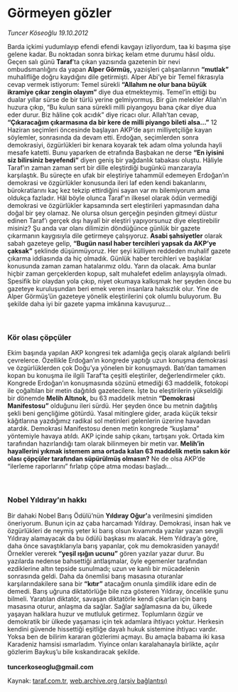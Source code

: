 # Görmeyen gözler

*Tuncer Köseoğlu 19.10.2012*

<div class="yazi">Barda içkimi yudumlayıp efendi efendi kavgayı izliyordum, taa ki başıma şişe gelene kadar. Bu noktadan sonra birkaç kelam etme durumu hâsıl oldu. Geçen salı günü <strong>Taraf</strong>’ta çıkan yazısında gazetenin bir nevi ombudsmanlığını da yapan <strong>Alper Görmüş,</strong> yazıişleri çalışanlarının <strong>“mutlak”</strong> muhalifliğe doğru kaydığını dile getirmişti. Alper Abi’ye bir Temel fıkrasıyla cevap vermek istiyorum: Temel sürekli <strong>“Allahım ne olur bana büyük ikramiye çıkar zengin olayım”</strong> diye dua etmekteymiş. Temel’in ettiği bu dualar yıllar sürse de bir türlü yerine gelmiyormuş. Bir gün melekler Allah’ın huzura çıkıp, “Bu kulun sana sürekli milli piyangoyu bana çıkar diye dua eder durur. Biz hâline çok acıdık” diye ricacı olur. Allah’tan cevap, <strong>“Çıkaracağım çıkarmasına da bir kere de milli piyango bileti alsa...”</strong> 12 Haziran seçimleri öncesinde başlayan AKP’de aşırı milliyetçiliğe kayan söylemler, sonrasında da devam etti. Erdoğan, seçimlerden sonra demokrasiyi, özgürlükleri bir kenara koyarak tek adam olma yolunda hayli mesafe katetti. Bunu yaparken de etrafında Başbakan ne derse <strong>“En iyisini siz bilirsiniz beyefendi”</strong> diyen geniş bir yağdanlık tabakası oluştu. Hâliyle Taraf’ın zaman zaman sert bir dille eleştirdiği bugünkü manzarayla karşılaştık. Bu süreçte en ufak bir eleştiriye tahammül edemeyen Erdoğan’ın demokrasi ve özgürlükler konusunda ileri laf eden kendi bakanlarını, bürokratlarını kaç kez tekzip ettirdiğini sayan var mı bilemiyorum ama oldukça fazladır. Hâl böyle olunca Taraf’ın ilkesel olarak ödün vermediği demokrasi ve özgürlükler kapsamında sert eleştirileri yapmasından daha doğal bir şey olamaz. Ne olursa olsun gerçeğin peşinden gitmeyi düstur edinen Taraf’ı gerçek dışı hayalî bir eleştiri yapıyorsunuz diye eleştirebilir misiniz? Şu anda var olanı dilimizin döndüğünce günlük bir gazete çıkarmanın kaygısıyla dile getirmeye çalışıyoruz. <strong>Asabi şahsiyetler</strong> olarak sabah gazeteye gelip, <strong>“Bugün nasıl haber tercihleri yapsak da AKP’ye çaksak”</strong> şeklinde düşünmüyoruz. Her şeyi külliyen reddeden muhalif gazete çıkarma iddiasında da hiç olmadık. Günlük haber tercihleri ve başlıklar konusunda zaman zaman hatalarımız oldu. Yarın da olacak. Ama bunlar hiçbir zaman gerçeklerden kopup, salt muhalefet edelim anlayışıyla olmadı. Spesifik bir olaydan yola çıkıp, niyet okumaya kalkışmak her şeyden önce bu gazeteye kuruluşundan beri emek veren insanlara haksızlık olur. Yine de Alper Görmüş’ün gazeteye yönelik eleştirilerini çok olumlu buluyorum. Bu şekilde daha iyi bir gazete yapma imkânına kavuşuruz...<br/><br/><br/>
<h3>Kör olası çöpçüler</h3>Ekim başında yapılan AKP kongresi tek adamlığa geçiş olarak algılandı belirli çevrelerce. Özellikle Erdoğan’ın kongrede yaptığı uzun konuşma demokrasi ve özgürlüklerden çok Doğu’ya yönelen bir konuşmaydı. Batı’dan tamamen kopan bu konuşma ile ilgili Taraf’ta çeşitli eleştiriler, değerlendirmeler çıktı. Kongrede Erdoğan’ın konuşmasında sözünü etmediği 63 maddelik, fotokopi ile çoğaltılan bir metin dağıtıldı gazetecilere. İşte bu eleştirilerin yükseldiği bir dönemde <strong>Melih Altınok,</strong> bu 63 maddelik metnin <strong>“Demokrasi Manifestosu”</strong> olduğunu ileri sürdü. Her şeyden önce bu metnin dağıtılış şekli beni gençliğime götürdü. Yasal mitinglere gider, arada küçük teksir kâğıtlarına yazdığımız radikal sol metinleri gelenlerin üzerine havadan atardık. Demokrasi Manifestosu denen metin kongrede “kuşlama” yöntemiyle havaya atıldı. AKP içinde sahip çıkanı, tartışanı yok. Ortada kim tarafından hazırlandığı tam olarak bilinmeyen bir metin var. <strong>Melih’in hayallerini yıkmak istemem ama ortada kalan 63 maddelik metin sakın kör olası çöpçüler tarafından süpürülmüş olmasın?</strong> Ne de olsa AKP’de “ilerleme raporlarını” fırlatıp çöpe atma modası başladı...<br/><br/><br/>
<h3>Nobel Yıldıray’ın hakkı</h3>Bir dahaki Nobel Barış Ödülü’nün <strong>Yıldıray Oğur’</strong>a verilmesini şimdiden öneriyorum. Bunun için az çaba harcamadı Yıldıray. Demokrasi, insan hak ve özgürlükleri de neymiş yeter ki barış olsun kıvamında yazılar yazan sevgili Yıldıray alamayacak da bu ödülü başkası mı alacak. Hem Yıldıray’a göre, daha önce savaştıklarıyla barış yapanlar, çok mu demokrasiden yanaydı! Örnekler vererek <strong>“yeşil ışığın ucunu”</strong> gören yazılar yazar durur. Bu yazılarda nedense bahsettiği antlaşmalar, öyle egemenler tarafından ezdiklerine altın tepside sunulmadı; uzun ve kanlı bir mücadelenin sonrasında geldi. Daha da önemlisi barış masasına oturanlar karşılarındakilere sana bir <strong>“kıtır”</strong> atacağım onunla şimdilik idare edin de demedi. Barış uğruna diktatörlüğe bile rıza gösteren Yıldıray, öncelikle şunu bilmeli. Yaratılan diktatör, savaşan diktatörle kendi çıkarları için barış masasına oturur, anlaşma da sağlar. Sağlar sağlamasına da bu, ülkede yaşayan halklara huzur ve mutluluk getirmez. Toplumların özgür ve demokratik bir ülkede yaşaması için tek adamlara ihtiyacı yoktur. Herkesin kendini güvende hissettiği eşitliğe dayalı hukuk sistemine ihtiyacı vardır. Yoksa ben de bilirim kararan gözlerimi açmayı. Bu amaçla babama iki kasa Karadeniz hamsisi ısmarladım. Yiyince onları karalahanayla birlikte, açılır gözlerim Baykuş’u bile kıskandıracak şekilde.<br/><br/><strong>tuncerkoseoglu@gmail.com<br/></strong>
</div>

Kaynak: [taraf.com.tr](http://www.taraf.com.tr:80/tuncer-koseoglu/makale-gormeyen-gozler.htm), [web.archive.org (arşiv bağlantısı)](http://web.archive.org/web/20121020073359/http://www.taraf.com.tr:80/tuncer-koseoglu/makale-gormeyen-gozler.htm)
